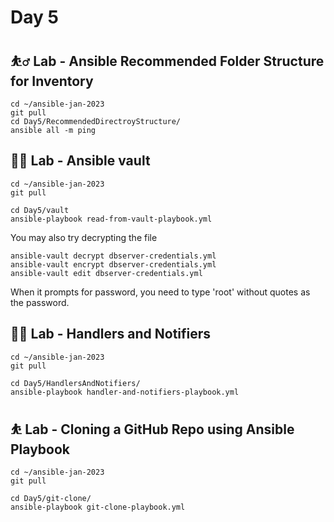# Day 5

## ⛹️‍♂️ Lab - Ansible Recommended Folder Structure for Inventory
```
cd ~/ansible-jan-2023
git pull
cd Day5/RecommendedDirectroyStructure/
ansible all -m ping
```

## 🚴‍♀️ Lab - Ansible vault
```
cd ~/ansible-jan-2023
git pull

cd Day5/vault
ansible-playbook read-from-vault-playbook.yml
```

You may also try decrypting the file
```
ansible-vault decrypt dbserver-credentials.yml
ansible-vault encrypt dbserver-credentials.yml
ansible-vault edit dbserver-credentials.yml
```
When it prompts for password, you need to type 'root' without quotes as the password.

## 🚵‍♂️ Lab - Handlers and Notifiers

```
cd ~/ansible-jan-2023
git pull

cd Day5/HandlersAndNotifiers/
ansible-playbook handler-and-notifiers-playbook.yml
```

## ⛹️ Lab - Cloning a GitHub Repo using Ansible Playbook
```
cd ~/ansible-jan-2023
git pull

cd Day5/git-clone/
ansible-playbook git-clone-playbook.yml
```
